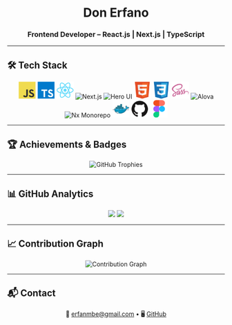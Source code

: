 <h1 align="center">Don Erfano</h1>
<h3 align="center">Frontend Developer – React.js | Next.js | TypeScript</h3>

---

## 🛠 Tech Stack
<p align="center">
  <!-- Core Languages -->
  <img src="https://raw.githubusercontent.com/devicons/devicon/master/icons/javascript/javascript-original.svg" alt="JavaScript" width="40" height="40"/>
  <img src="https://raw.githubusercontent.com/devicons/devicon/master/icons/typescript/typescript-original.svg" alt="TypeScript" width="40" height="40"/>
  <!-- Frameworks -->
  <img src="https://raw.githubusercontent.com/devicons/devicon/master/icons/react/react-original.svg" alt="React" width="40" height="40"/>
  <img src="https://cdn.worldvectorlogo.com/logos/nextjs-2.svg" alt="Next.js" width="40" height="40"/>
  <!-- UI Libraries -->
  <img src="https://avatars.githubusercontent.com/u/121015036?s=200&v=4" alt="Hero UI" width="40" height="40"/>
  <!-- Other Tools -->
  <img src="https://raw.githubusercontent.com/devicons/devicon/master/icons/html5/html5-original.svg" alt="HTML5" width="40" height="40"/>
  <img src="https://raw.githubusercontent.com/devicons/devicon/master/icons/css3/css3-original.svg" alt="CSS3" width="40" height="40"/>
  <img src="https://raw.githubusercontent.com/devicons/devicon/master/icons/sass/sass-original.svg" alt="Sass" width="40" height="40"/>
  <img src="https://avatars.githubusercontent.com/u/7922020?s=200&v=4" alt="Alova" width="40" height="40"/>
  <img src="https://raw.githubusercontent.com/nrwl/nx/master/logo/nx-logo.png" alt="Nx Monorepo" width="40" height="40"/>
  <img src="https://raw.githubusercontent.com/devicons/devicon/master/icons/docker/docker-original.svg" alt="Docker" width="40" height="40"/>
  <img src="https://raw.githubusercontent.com/devicons/devicon/master/icons/github/github-original.svg" alt="GitHub" width="40" height="40"/>
  <img src="https://raw.githubusercontent.com/devicons/devicon/master/icons/figma/figma-original.svg" alt="Figma" width="40" height="40"/>
</p>

---

## 🏆 Achievements & Badges
<p align="center">
  <img src="https://github-profile-trophy.vercel.app/?username=Don-Erfano&theme=algolia&margin-w=8&margin-h=8&column=7" alt="GitHub Trophies"/>
</p>

---

## 📊 GitHub Analytics
<p align="center">
  <img height="180em" src="https://github-readme-stats.vercel.app/api?username=Don-Erfano&show_icons=true&theme=github_dark&hide_border=true&count_private=true&include_all_commits=true"/>
  <img height="180em" src="https://github-readme-stats.vercel.app/api/top-langs/?username=Don-Erfano&layout=compact&theme=github_dark&hide_border=true"/>
</p>

---

## 📈 Contribution Graph
<p align="center">
  <img src="https://github-readme-activity-graph.vercel.app/graph?username=Don-Erfano&theme=github-dark&hide_border=true" alt="Contribution Graph"/>
</p>

---

## 📬 Contact
<p align="center">
  📧 <a href="mailto:your.email@example.com">erfanmbe@gmail.com</a> •   
  🖥 <a href="https://github.com/Don-Erfano">GitHub</a>
</p>
